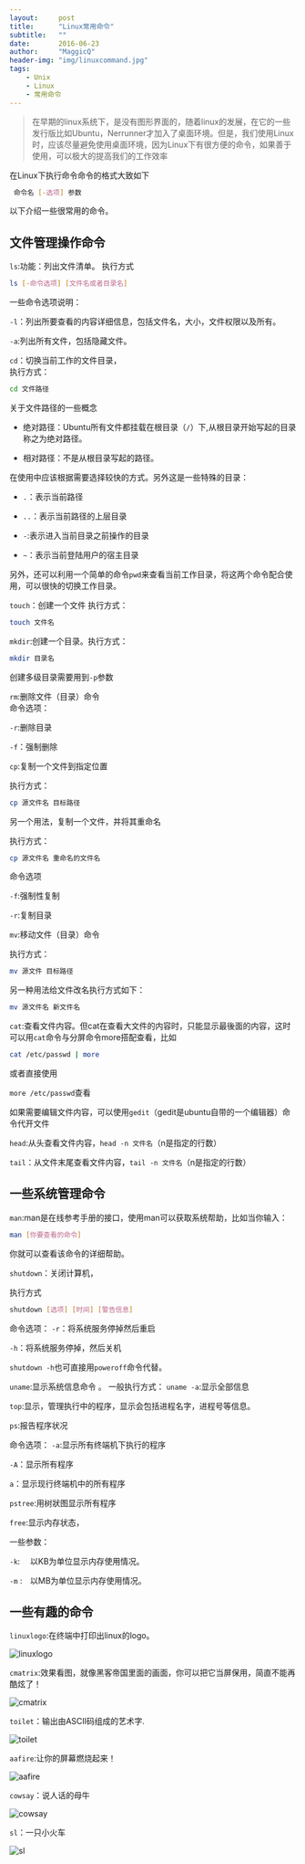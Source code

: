 ```yaml
---
layout:     post
title:      "Linux常用命令"
subtitle:   ""
date:       2016-06-23
author:     "MaggicQ"
header-img: "img/linuxcommand.jpg"
tags:
    - Unix
    - Linux
    - 常用命令
---
```


>在早期的linux系统下，是没有图形界面的，随着linux的发展，在它的一些发行版比如Ubuntu，Nerrunner才加入了桌面环境。但是，我们使用Linux时，应该尽量避免使用桌面环境，因为Linux下有很方便的命令，如果善于使用，可以极大的提高我们的工作效率

在Linux下执行命令命令的格式大致如下  

```sh
 命令名 [-选项] 参数
```

以下介绍一些很常用的命令。

## 文件管理操作命令  

`ls`:功能：列出文件清单。
执行方式  

```sh
ls [-命令选项] [文件名或者目录名]
```  

一些命令选项说明：  

`-l`：列出所要查看的内容详细信息，包括文件名，大小，文件权限以及所有。

`-a`:列出所有文件，包括隐藏文件。  


`cd`：切换当前工作的文件目录，  
执行方式：  

```sh
cd 文件路径
```  

关于文件路径的一些概念
* 绝对路径：Ubuntu所有文件都挂载在根目录（`/`）下,从根目录开始写起的目录称之为绝对路径。  

* 相对路径：不是从根目录写起的路径。  


在使用中应该根据需要选择较快的方式。另外这是一些特殊的目录：
* `.`：表示当前路径  

* `..`：表示当前路径的上层目录  

* `-`:表示进入当前目录之前操作的目录  

* `~`：表示当前登陆用户的宿主目录


另外，还可以利用一个简单的命令`pwd`来查看当前工作目录，将这两个命令配合使用，可以很快的切换工作目录。


`touch`：创建一个文件
执行方式：  

```sh
touch 文件名

```  




`mkdir`:创建一个目录。执行方式：

```sh
mkdir 目录名
```

创建多级目录需要用到`-p`参数



`rm`:删除文件（目录）命令  
命令选项：  

`-r`:删除目录

`-f`：强制删除


`cp`:复制一个文件到指定位置

执行方式：  

```sh
cp 源文件名 目标路径
```

另一个用法，复制一个文件，并将其重命名

执行方式：

```sh
cp 源文件名 重命名的文件名
```

命令选项

`-f`:强制性复制

`-r`:复制目录

`mv`:移动文件（目录）命令

执行方式：

```sh
mv 源文件 目标路径
```

另一种用法给文件改名执行方式如下：

```sh
mv 源文件名 新文件名
```

`cat`:查看文件内容。但cat在查看大文件的内容时，只能显示最後面的内容，这时可以用`cat`命令与分屏命令more搭配查看，比如

```sh
cat /etc/passwd | more

```

或者直接使用

`more /etc/passwd`查看


如果需要编辑文件内容，可以使用`gedit`（gedit是ubuntu自带的一个编辑器）命令代开文件


`head`:从头查看文件内容，`head -n 文件名`（n是指定的行数）  


`tail`：从文件末尾查看文件内容，`tail -n 文件名`（n是指定的行数）




## 一些系统管理命令

`man`:man是在线参考手册的接口，使用man可以获取系统帮助，比如当你输入：

```sh
man [你要查看的命令]
```

你就可以查看该命令的详细帮助。




`shutdown`：关闭计算机，

执行方式

```sh
shutdown [选项] [时间] [警告信息]
```

命令选项：
`-r`：将系统服务停掉然后重启

`-h`：将系统服务停掉，然后关机

`shutdown -h`也可直接用`poweroff`命令代替。




`uname`:显示系统信息命令
。
一般执行方式：
`uname -a`:显示全部信息


`top`:显示，管理执行中的程序，显示会包括进程名字，进程号等信息。


`ps`:报告程序状况

命令选项：
`-a`:显示所有终端机下执行的程序

`-A`：显示所有程序

`a`：显示现行终端机中的所有程序


`pstree`:用树狀图显示所有程序



`free`:显示内存状态，

一些参数：

`-k`: 　以KB为单位显示内存使用情况。

`-m` :　以MB为单位显示内存使用情况。








## 一些有趣的命令

`linuxlogo`:在终端中打印出linux的logo。

![linuxlogo](https://raw.githubusercontent.com/luopeixiang/luopeixiang.github.io/master/img/linuxlogo.png)




`cmatrix`:效果看图，就像黑客帝国里面的画面，你可以把它当屏保用，简直不能再酷炫了！

![cmatrix](https://raw.githubusercontent.com/luopeixiang/luopeixiang.github.io/master/img/cma.png)

`toilet`：输出由ASCII码组成的艺术字.

![toilet](https://raw.githubusercontent.com/luopeixiang/luopeixiang.github.io/master/img/toilet.png)

`aafire`:让你的屏幕燃烧起来！

![aafire](https://raw.githubusercontent.com/luopeixiang/luopeixiang.github.io/master/img/aafire.png)

`cowsay`：说人话的母牛

![cowsay](https://raw.githubusercontent.com/luopeixiang/luopeixiang.github.io/master/img/cowsay.png)

`sl`：一只小火车

![sl](https://raw.githubusercontent.com/luopeixiang/luopeixiang.github.io/master/img/sl.png)
